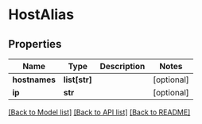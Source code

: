 # HostAlias

## Properties
Name | Type | Description | Notes
------------ | ------------- | ------------- | -------------
**hostnames** | **list[str]** |  | [optional] 
**ip** | **str** |  | [optional] 

[[Back to Model list]](../README.md#documentation-for-models) [[Back to API list]](../README.md#documentation-for-api-endpoints) [[Back to README]](../README.md)


